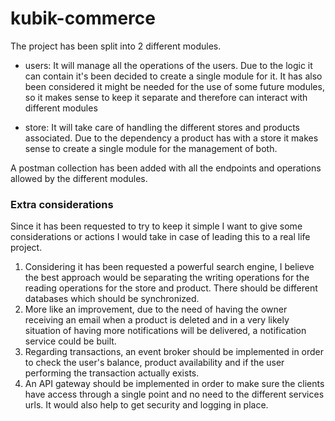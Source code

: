 # kubik-commerce

The project has been split into 2 different modules.

* users: It will manage all the operations of the users. Due to the logic it can contain it's been decided to create a single module for it. It has also 
been considered it might be needed for the use of some future modules, so it makes sense to keep it separate and therefore can interact with different 
modules
  
* store: It will take care of handling the different stores and products associated. Due to the dependency a product has with a store it makes sense to
create a single module for the management of both.
  
A postman collection has been added with all the endpoints and operations allowed by the different modules.

### Extra considerations

Since it has been requested to try to keep it simple I want to give some considerations or actions I would take in case of leading this to a real life
project.

1. Considering it has been requested a powerful search engine, I believe the best approach would be separating the writing operations for the reading
operations for the store and product. There should be different databases which should be synchronized.
2. More like an improvement, due to the need of having the owner receiving an email when a product is deleted and in a very likely situation of having
more notifications will be delivered, a notification service could be built.
3. Regarding transactions, an event broker should be implemented in order to check the user's balance, product availability and if the user performing the
transaction actually exists.
4. An API gateway should be implemented in order to make sure the clients have access through a single point and no need to the different services urls.
It would also help to get security and logging in place.